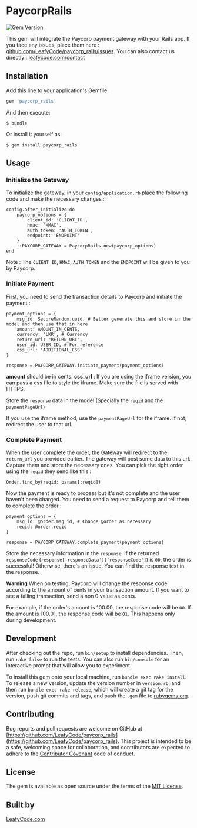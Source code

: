 # PaycorpRails
[![Gem Version](https://badge.fury.io/rb/paycorp_rails.svg)](https://badge.fury.io/rb/paycorp_rails)

This gem will integrate the Paycorp payment gateway with your Rails app. If you face any issues, place them here : [github.com/LeafyCode/paycorp_rails/issues](https://github.com/LeafyCode/paycorp_rails/issues). You can also contact us directly : [leafycode.com/contact](http://leafycode.com/contact)

## Installation
Add this line to your application's Gemfile:

```ruby
gem 'paycorp_rails'
```

And then execute:

```
$ bundle
```

Or install it yourself as:

```
$ gem install paycorp_rails
```

## Usage
### Initialize the Gateway
To initialize the gateway, in your `config/application.rb` place the following code and make the necessary changes :

```
config.after_initialize do
    paycorp_options = {
        client_id: 'CLIENT_ID',
        hmac: 'HMAC',
        auth_token: 'AUTH_TOKEN',
        endpoint: 'ENDPOINT'
    }
    ::PAYCORP_GATEWAY = PaycorpRails.new(paycorp_options)
end
```

Note : The `CLIENT_ID`, `HMAC`, `AUTH_TOKEN` and the `ENDPOINT` will be given to you by Paycorp.

### Initiate Payment
First, you need to send the transaction details to Paycorp and initiate the payment :

```
payment_options = {
    msg_id: SecureRandom.uuid, # Better generate this and store in the model and then use that in here
    amount: AMOUNT_IN_CENTS,
    currency: 'LKR', # Currency
    return_url: "RETURN_URL",
    user_id: USER_ID, # For reference
    css_url: 'ADDITIONAL_CSS'
}

response = PAYCORP_GATEWAY.initiate_payment(payment_options)
```

**amount** should be in cents. **css_url** : If you are using the iframe version, you can pass a css file to style the iframe. Make sure the file is served with HTTPS.

Store the `response` data in the model (Specially the `reqid` and the `paymentPageUrl`)

If you use the iframe method, use the `paymentPageUrl` for the iframe. If not, redirect the user to that url.

### Complete Payment
When the user complete the order, the Gateway will redirect to the `return_url` you provided earlier. The gateway will post some data to this url. Capture them and store the necessary ones. You can pick the right order using the `reqid` they send like this :

```
Order.find_by(reqid: params[:reqid])
```

Now the payment is ready to process but it's not complete and the user haven't been charged. You need to send a request to Paycorp and tell them to complete the order :

```
payment_options = {
    msg_id: @order.msg_id, # Change @order as necessary
    reqid: @order.reqid
}

response = PAYCORP_GATEWAY.complete_payment(payment_options)
```

Store the necessary information in the `response`. If the returned `responseCode` (`response['responseData']['responseCode']`) is `00`, the order is successful! Otherwise, there's an issue. You can find the response text in the response.

**Warning** When on testing, Paycorp will change the response code according to the amount of cents in your transaction amount. If you want to see a failing transaction, send a non 0 value as cents.

For example, if the order's amount is 100.00, the response code will be `00`. If the amount is 100.01, the response code will be `01`. This happens only during development.

## Development
After checking out the repo, run `bin/setup` to install dependencies. Then, run `rake false` to run the tests. You can also run `bin/console` for an interactive prompt that will allow you to experiment.

To install this gem onto your local machine, run `bundle exec rake install`. To release a new version, update the version number in `version.rb`, and then run `bundle exec rake release`, which will create a git tag for the version, push git commits and tags, and push the `.gem` file to [rubygems.org](https://rubygems.org).

## Contributing
Bug reports and pull requests are welcome on GitHub at [https://github.com/LeafyCode/paycorp_rails](https://github.com/LeafyCode/paycorp_rails). This project is intended to be a safe, welcoming space for collaboration, and contributors are expected to adhere to the [Contributor Covenant](contributor-covenant.org) code of conduct.

## License
The gem is available as open source under the terms of the [MIT License](http://opensource.org/licenses/MIT).

## Built by

[LeafyCode.com](http://leafycode.com/)

